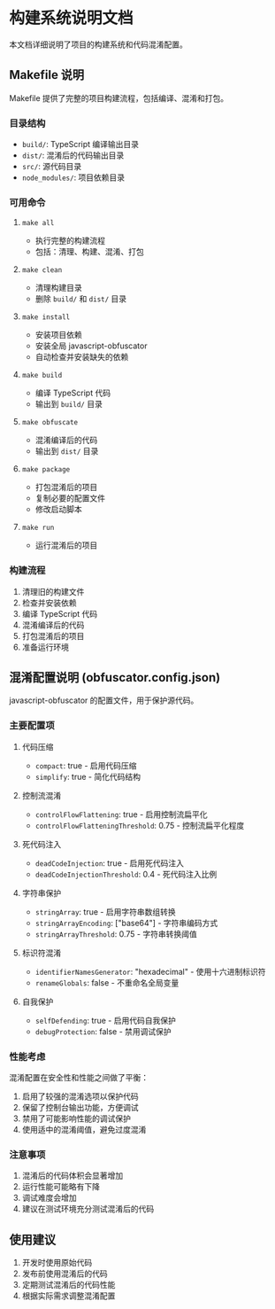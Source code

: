 # 构建系统说明文档

本文档详细说明了项目的构建系统和代码混淆配置。

## Makefile 说明

Makefile 提供了完整的项目构建流程，包括编译、混淆和打包。

### 目录结构

- `build/`: TypeScript 编译输出目录
- `dist/`: 混淆后的代码输出目录
- `src/`: 源代码目录
- `node_modules/`: 项目依赖目录

### 可用命令

1. `make all`
   - 执行完整的构建流程
   - 包括：清理、构建、混淆、打包

2. `make clean`
   - 清理构建目录
   - 删除 `build/` 和 `dist/` 目录

3. `make install`
   - 安装项目依赖
   - 安装全局 javascript-obfuscator
   - 自动检查并安装缺失的依赖

4. `make build`
   - 编译 TypeScript 代码
   - 输出到 `build/` 目录

5. `make obfuscate`
   - 混淆编译后的代码
   - 输出到 `dist/` 目录

6. `make package`
   - 打包混淆后的项目
   - 复制必要的配置文件
   - 修改启动脚本

7. `make run`
   - 运行混淆后的项目

### 构建流程

1. 清理旧的构建文件
2. 检查并安装依赖
3. 编译 TypeScript 代码
4. 混淆编译后的代码
5. 打包混淆后的项目
6. 准备运行环境

## 混淆配置说明 (obfuscator.config.json)

javascript-obfuscator 的配置文件，用于保护源代码。

### 主要配置项

1. 代码压缩
   - `compact`: true - 启用代码压缩
   - `simplify`: true - 简化代码结构

2. 控制流混淆
   - `controlFlowFlattening`: true - 启用控制流扁平化
   - `controlFlowFlatteningThreshold`: 0.75 - 控制流扁平化程度

3. 死代码注入
   - `deadCodeInjection`: true - 启用死代码注入
   - `deadCodeInjectionThreshold`: 0.4 - 死代码注入比例

4. 字符串保护
   - `stringArray`: true - 启用字符串数组转换
   - `stringArrayEncoding`: ["base64"] - 字符串编码方式
   - `stringArrayThreshold`: 0.75 - 字符串转换阈值

5. 标识符混淆
   - `identifierNamesGenerator`: "hexadecimal" - 使用十六进制标识符
   - `renameGlobals`: false - 不重命名全局变量

6. 自我保护
   - `selfDefending`: true - 启用代码自我保护
   - `debugProtection`: false - 禁用调试保护

### 性能考虑

混淆配置在安全性和性能之间做了平衡：

1. 启用了较强的混淆选项以保护代码
2. 保留了控制台输出功能，方便调试
3. 禁用了可能影响性能的调试保护
4. 使用适中的混淆阈值，避免过度混淆

### 注意事项

1. 混淆后的代码体积会显著增加
2. 运行性能可能略有下降
3. 调试难度会增加
4. 建议在测试环境充分测试混淆后的代码

## 使用建议

1. 开发时使用原始代码
2. 发布前使用混淆后的代码
3. 定期测试混淆后的代码性能
4. 根据实际需求调整混淆配置 